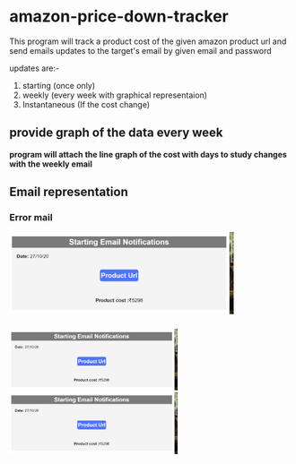# amazon-price-down-tracker
This program will track a product cost of the given amazon product url 
and send emails updates to the target's email by given email and password 

updates are:-
  1. starting (once only) 
  2. weekly (every week with graphical representaion) 
  3. Instantaneous (If the cost change)
  
## provide graph of the data every week
**program will attach the line graph of the cost with days to study changes with the weekly email**

## Email representation
### Error mail
<img width=400 src='https://github.com/rishabhjainfinal/amazon-price-down-tracker/blob/main/README_dependency/first-time.png' alt='error mail template'>

### 
<img width=300 src='https://github.com/rishabhjainfinal/amazon-price-down-tracker/blob/main/README_dependency/first-time.png' alt='error mail template' >
<img width=300 src='https://github.com/rishabhjainfinal/amazon-price-down-tracker/blob/main/README_dependency/first-time.png' alt='error mail template' >
